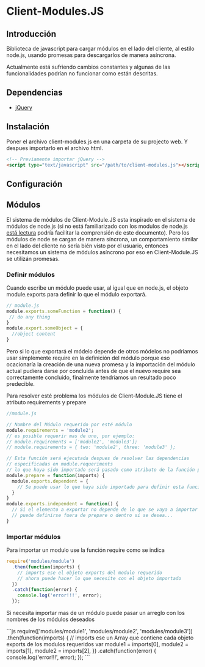 # Client-Modules.JS

## Introducción

Biblioteca de javascript para cargar módulos en el lado del cliente,
al estilo node.js, usando promesas para descargarlos de manera asíncrona.

Actualmente está sufriendo cambios constantes y algunas de las funcionalidades
podrían no funcionar como están descritas.

## Dependencias

  * [jQuery](https://jquery.com/)

## Instalación

Poner el archivo client-modules.js en una carpeta de su projecto web.
Y despues importarlo en el archivo html.

```html
<!-- Previamente importar jQuery -->
<script type="text/javascript" src="/path/to/client-modules.js"></script>
```

## Configuración

## Módulos

El sistema de módulos de Client-Module.JS esta inspirado en
el sistema de módulos de node.js
(si no está familiarizado con los modulos de node.js
[está lectura](https://nodejs.org/api/modules.html)
podría facilitar la comprensión de este documento).
Pero los módulos de node se cargan de manera síncrona,
un comportamiento similar en el lado del cliente
no sería bién visto por el usuario,
entonces necesitamos un sistema de módulos asíncrono
por eso en Client-Module.JS se utilizán promesas.

### Definir módulos

Cuando escribe un módulo puede usar, al igual que en node.js,
el objeto module.exports para definir
lo que el módulo exportará.
```js
// module.js
module.exports.someFunction = function() {
 // do any thing
}
module.export.someObject = {
  //object content
}
```

Pero si lo que exportará el módelo depende de otros módelos
no podriamos usar simplemente require en la definición del módulo porque eso
ocacionaría la creación de una nueva promesa y la importación
del módulo actual pudiera darse por concluida antes de que el nuevo require sea
correctamente concluido,
finalmente tendriamos un resultado poco predecible.

Para resolver esté problema los módulos de Client-Module.JS tiene el atributo
requirements y prepare
```js
//module.js

// Nombre del Módulo requerido por esté módulo
module.requirements = 'module2';
// es posible requerir mas de uno, por ejemplo:
// module.requirements = ['module2', 'module3'];
// module.requirements = { two: 'module2', three: 'module3' };

// Esta función será ejecutada despues de resolver las dependencias
// especificadas en module.requeriments
// lo que haya sido importado será pasado como atributo de la función prepare
module.prepare = function(imports) {
  module.exports.dependent = {
    // Se puede usar lo que haya sido importado para definir esta función
  }
}
module.exports.independent = function() {
  // Si el elemento a exportar no depende de lo que se vaya a importar
  // puede definirse fuera de prepare o dentro si se desea...
}
```

### Importar módulos

Para importar un modulo use la función require como se indica
```js
require('modules/module')
  .then(function(imports) {
    // imports ese el objeto exports del modulo requerido
    // ahora puede hacer lo que necesite con el objeto importado
  })
  .catch(function(error) {
    console.log('error!!!', error);
  });
```

Si necesita importar mas de un módulo puede pasar un arreglo con los nombres
de los módulos deseados

´´´js
require(['modules/module1', 'modules/module2', 'modules/module3'])
  .then(function(imports) {
    // imports ese un Array que contiene cada objeto exports de los modulos requeridos
    var module1 = imports[0],
        module2 = imports[1],
        module2 = imports[2],
  })
  .catch(function(error) {
    console.log('error!!!', error);
  });
´´´
